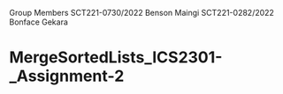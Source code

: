 Group Members 
SCT221-0730/2022 Benson Maingi 
SCT221-0282/2022 Bonface Gekara
# MergeSortedLists_ICS2301-_Assignment-2
